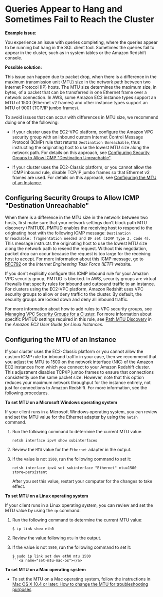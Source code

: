 # Queries Appear to Hang and Sometimes Fail to Reach the Cluster<a name="connecting-drop-issues"></a>

**Example issue:**

You experience an issue with queries completing, where the queries appear to be running but hang in the SQL client tool\. Sometimes the queries fail to appear in the cluster, such as in system tables or the Amazon Redshift console\. 

**Possible solution:**

 This issue can happen due to packet drop, when there is a difference in the maximum transmission unit \(MTU\) size in the network path between two Internet Protocol \(IP\) hosts\. The MTU size determines the maximum size, in bytes, of a packet that can be transferred in one Ethernet frame over a network connection\. In AWS, some Amazon EC2 instance types support an MTU of 1500 \(Ethernet v2 frames\) and other instance types support an MTU of 9001 \(TCP/IP jumbo frames\)\. 

 To avoid issues that can occur with differences in MTU size, we recommend doing one of the following: 

+ If your cluster uses the EC2\-VPC platform, configure the Amazon VPC security group with an inbound custom Internet Control Message Protocol \(ICMP\) rule that returns `Destination Unreachable`, thus instructing the originating host to use the lowest MTU size along the network path\. For details on this approach, see [Configuring Security Groups to Allow ICMP "Destination Unreachable"](#configure-custom-icmp)\. 

+ If your cluster uses the EC2\-Classic platform, or you cannot allow the ICMP inbound rule, disable TCP/IP jumbo frames so that Ethernet v2 frames are used\. For details on this approach, see [Configuring the MTU of an Instance](#set-mtu)\.

## Configuring Security Groups to Allow ICMP "Destination Unreachable"<a name="configure-custom-icmp"></a>

 When there is a difference in the MTU size in the network between two hosts, first make sure that your network settings don't block path MTU discovery \(PMTUD\)\. PMTUD enables the receiving host to respond to the originating host with the following ICMP message: `Destination Unreachable: fragmentation needed and DF set (ICMP Type 3, Code 4)`\. This message instructs the originating host to use the lowest MTU size along the network path to resend the request\. Without this negotiation, packet drop can occur because the request is too large for the receiving host to accept\. For more information about this ICMP message, go to [RFC792](http://tools.ietf.org/html/rfc792) on the *Internet Engineering Task Force \(IETF\)* website\. 

 If you don't explicitly configure this ICMP inbound rule for your Amazon VPC security group, PMTUD is blocked\. In AWS, security groups are virtual firewalls that specify rules for inbound and outbound traffic to an instance\. For clusters using the EC2\-VPC platform, Amazon Redshift uses VPC security groups to allow or deny traffic to the cluster\. By default, the security groups are locked down and deny all inbound traffic\.

 For more information about how to add rules to VPC security groups, see [Managing VPC Security Groups for a Cluster](managing-vpc-security-groups.md)\. For more information about specific PMTUD settings required in this rule, see [Path MTU Discovery](http://docs.aws.amazon.com/AWSEC2/latest/UserGuide/network_mtu.html#path_mtu_discovery) in the *Amazon EC2 User Guide for Linux Instances\.* 

## Configuring the MTU of an Instance<a name="set-mtu"></a>

 If your cluster uses the EC2\-Classic platform or you cannot allow the custom ICMP rule for inbound traffic in your case, then we recommend that you adjust the MTU to 1500 on the network interface \(NIC\) of the Amazon EC2 instances from which you connect to your Amazon Redshift cluster\. This adjustment disables TCP/IP jumbo frames to ensure that connections consistently use the same packet size\. However, note that this option reduces your maximum network throughput for the instance entirely, not just for connections to Amazon Redshift\. For more information, see the following procedures\. <a name="set-mtu-win-os"></a>

**To set MTU on a Microsoft Windows operating system**

If your client runs in a Microsoft Windows operating system, you can review and set the MTU value for the Ethernet adapter by using the `netsh` command\. 

1. Run the following command to determine the current MTU value: 

   ```
   netsh interface ipv4 show subinterfaces
   ```

1.  Review the `MTU` value for the `Ethernet` adapter in the output\. 

1. If the value is not `1500`, run the following command to set it: 

   ```
   netsh interface ipv4 set subinterface "Ethernet" mtu=1500 store=persistent
   ```

   After you set this value, restart your computer for the changes to take effect\.<a name="set-mtu-linux-os"></a>

**To set MTU on a Linux operating system**

 If your client runs in a Linux operating system, you can review and set the MTU value by using the `ip` command\. 

1. Run the following command to determine the current MTU value: 

   ```
   $ ip link show eth0
   ```

1. Review the value following `mtu` in the output\. 

1. If the value is not `1500`, run the following command to set it: 

   ```
   $ sudo ip link set dev eth0 mtu 1500
   ```<a name="set-mtu-mac-os"></a>

**To set MTU on a Mac operating system**

+ To set the MTU on a Mac operating system, follow the instructions in [Mac OS X 10\.4 or later: How to change the MTU for troubleshooting purposes](https://support.apple.com/kb/ht2532)\.